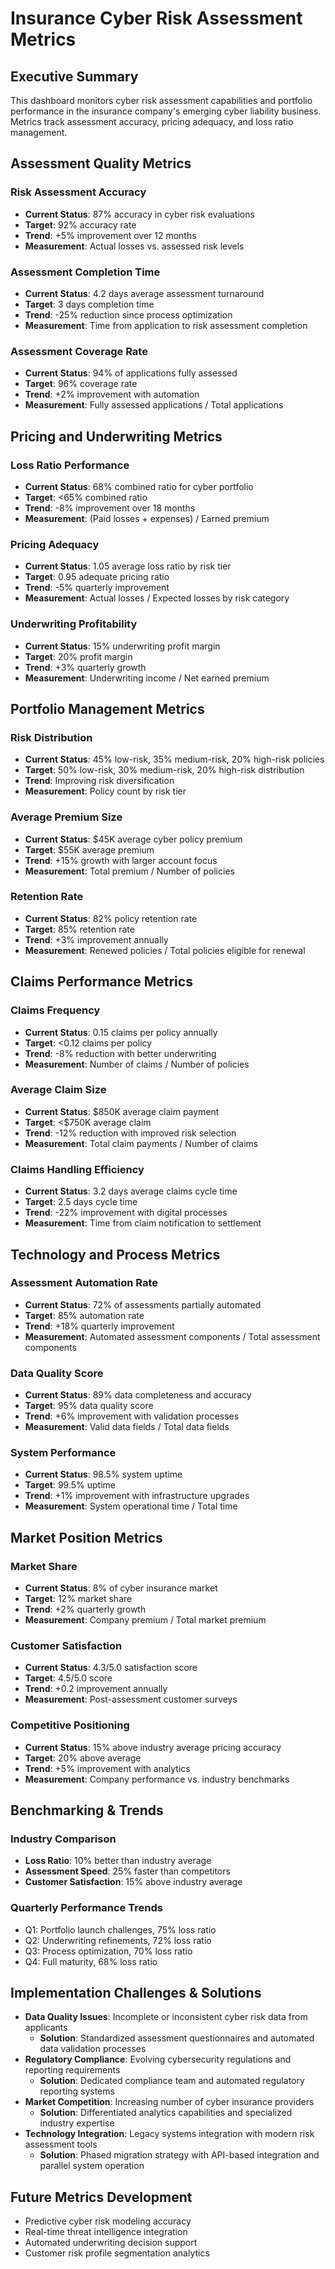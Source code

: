 # Insurance Cyber Risk Assessment Metrics

## Executive Summary
This dashboard monitors cyber risk assessment capabilities and portfolio performance in the insurance company's emerging cyber liability business. Metrics track assessment accuracy, pricing adequacy, and loss ratio management.

## Assessment Quality Metrics

### Risk Assessment Accuracy
- **Current Status**: 87% accuracy in cyber risk evaluations
- **Target**: 92% accuracy rate
- **Trend**: +5% improvement over 12 months
- **Measurement**: Actual losses vs. assessed risk levels

### Assessment Completion Time
- **Current Status**: 4.2 days average assessment turnaround
- **Target**: 3 days completion time
- **Trend**: -25% reduction since process optimization
- **Measurement**: Time from application to risk assessment completion

### Assessment Coverage Rate
- **Current Status**: 94% of applications fully assessed
- **Target**: 96% coverage rate
- **Trend**: +2% improvement with automation
- **Measurement**: Fully assessed applications / Total applications

## Pricing and Underwriting Metrics

### Loss Ratio Performance
- **Current Status**: 68% combined ratio for cyber portfolio
- **Target**: <65% combined ratio
- **Trend**: -8% improvement over 18 months
- **Measurement**: (Paid losses + expenses) / Earned premium

### Pricing Adequacy
- **Current Status**: 1.05 average loss ratio by risk tier
- **Target**: 0.95 adequate pricing ratio
- **Trend**: -5% quarterly improvement
- **Measurement**: Actual losses / Expected losses by risk category

### Underwriting Profitability
- **Current Status**: 15% underwriting profit margin
- **Target**: 20% profit margin
- **Trend**: +3% quarterly growth
- **Measurement**: Underwriting income / Net earned premium

## Portfolio Management Metrics

### Risk Distribution
- **Current Status**: 45% low-risk, 35% medium-risk, 20% high-risk policies
- **Target**: 50% low-risk, 30% medium-risk, 20% high-risk distribution
- **Trend**: Improving risk diversification
- **Measurement**: Policy count by risk tier

### Average Premium Size
- **Current Status**: $45K average cyber policy premium
- **Target**: $55K average premium
- **Trend**: +15% growth with larger account focus
- **Measurement**: Total premium / Number of policies

### Retention Rate
- **Current Status**: 82% policy retention rate
- **Target**: 85% retention rate
- **Trend**: +3% improvement annually
- **Measurement**: Renewed policies / Total policies eligible for renewal

## Claims Performance Metrics

### Claims Frequency
- **Current Status**: 0.15 claims per policy annually
- **Target**: <0.12 claims per policy
- **Trend**: -8% reduction with better underwriting
- **Measurement**: Number of claims / Number of policies

### Average Claim Size
- **Current Status**: $850K average claim payment
- **Target**: <$750K average claim
- **Trend**: -12% reduction with improved risk selection
- **Measurement**: Total claim payments / Number of claims

### Claims Handling Efficiency
- **Current Status**: 3.2 days average claims cycle time
- **Target**: 2.5 days cycle time
- **Trend**: -22% improvement with digital processes
- **Measurement**: Time from claim notification to settlement

## Technology and Process Metrics

### Assessment Automation Rate
- **Current Status**: 72% of assessments partially automated
- **Target**: 85% automation rate
- **Trend**: +18% quarterly improvement
- **Measurement**: Automated assessment components / Total assessment components

### Data Quality Score
- **Current Status**: 89% data completeness and accuracy
- **Target**: 95% data quality score
- **Trend**: +6% improvement with validation processes
- **Measurement**: Valid data fields / Total data fields

### System Performance
- **Current Status**: 98.5% system uptime
- **Target**: 99.5% uptime
- **Trend**: +1% improvement with infrastructure upgrades
- **Measurement**: System operational time / Total time

## Market Position Metrics

### Market Share
- **Current Status**: 8% of cyber insurance market
- **Target**: 12% market share
- **Trend**: +2% quarterly growth
- **Measurement**: Company premium / Total market premium

### Customer Satisfaction
- **Current Status**: 4.3/5.0 satisfaction score
- **Target**: 4.5/5.0 score
- **Trend**: +0.2 improvement annually
- **Measurement**: Post-assessment customer surveys

### Competitive Positioning
- **Current Status**: 15% above industry average pricing accuracy
- **Target**: 20% above average
- **Trend**: +5% improvement with analytics
- **Measurement**: Company performance vs. industry benchmarks

## Benchmarking & Trends

### Industry Comparison
- **Loss Ratio**: 10% better than industry average
- **Assessment Speed**: 25% faster than competitors
- **Customer Satisfaction**: 15% above industry average

### Quarterly Performance Trends
- Q1: Portfolio launch challenges, 75% loss ratio
- Q2: Underwriting refinements, 72% loss ratio
- Q3: Process optimization, 70% loss ratio
- Q4: Full maturity, 68% loss ratio

## Implementation Challenges & Solutions
- **Data Quality Issues**: Incomplete or inconsistent cyber risk data from applicants
  - **Solution**: Standardized assessment questionnaires and automated data validation processes
- **Regulatory Compliance**: Evolving cybersecurity regulations and reporting requirements
  - **Solution**: Dedicated compliance team and automated regulatory reporting systems
- **Market Competition**: Increasing number of cyber insurance providers
  - **Solution**: Differentiated analytics capabilities and specialized industry expertise
- **Technology Integration**: Legacy systems integration with modern risk assessment tools
  - **Solution**: Phased migration strategy with API-based integration and parallel system operation

## Future Metrics Development
- Predictive cyber risk modeling accuracy
- Real-time threat intelligence integration
- Automated underwriting decision support
- Customer risk profile segmentation analytics
